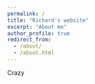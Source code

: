 ```yaml
---
permalink: /
title: "Richard's website"
excerpt: "About me"
author_profile: true
redirect_from: 
  - /about/
  - /about.html
---
```


Crazy
